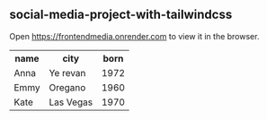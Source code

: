 ## social-media-project-with-tailwindcss

Open https://frontendmedia.onrender.com to view it in the browser.

 <table><tr><th>name</th><th>city</th><th>born</th></tr> <tr><td>Anna</td> <td>Ye
revan</td> <td>1972</td></tr> <tr><td>Emmy</td> <td>Oregano</td> <td>1960</td></tr> <tr><td>Kate</td> <td>Las Vegas</td> <td>1970</td></tr>
